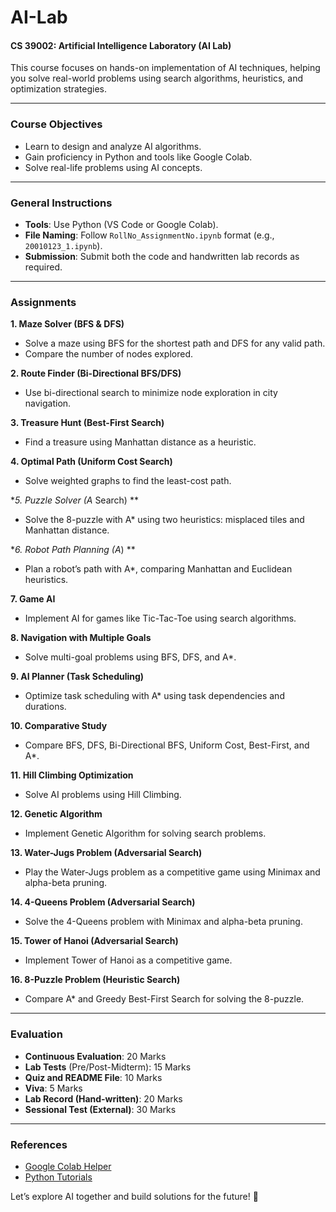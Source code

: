 # AI-Lab
#### **CS 39002: Artificial Intelligence Laboratory (AI Lab)**  
This course focuses on hands-on implementation of AI techniques, helping you solve real-world problems using search algorithms, heuristics, and optimization strategies.  

---

### **Course Objectives**  
- Learn to design and analyze AI algorithms.  
- Gain proficiency in Python and tools like Google Colab.  
- Solve real-life problems using AI concepts.  

---

### **General Instructions**  
- **Tools**: Use Python (VS Code or Google Colab).  
- **File Naming**: Follow `RollNo_AssignmentNo.ipynb` format (e.g., `20010123_1.ipynb`).  
- **Submission**: Submit both the code and handwritten lab records as required.  

---

### **Assignments**  

**1. Maze Solver (BFS & DFS)**  
   - Solve a maze using BFS for the shortest path and DFS for any valid path.  
   - Compare the number of nodes explored.  

**2. Route Finder (Bi-Directional BFS/DFS)**  
   - Use bi-directional search to minimize node exploration in city navigation.  

**3. Treasure Hunt (Best-First Search)**  
   - Find a treasure using Manhattan distance as a heuristic.  

**4. Optimal Path (Uniform Cost Search)**  
   - Solve weighted graphs to find the least-cost path.  

**5. Puzzle Solver (A* Search) **  
   - Solve the 8-puzzle with A* using two heuristics: misplaced tiles and Manhattan distance.  

**6. Robot Path Planning (A*) **  
   - Plan a robot’s path with A*, comparing Manhattan and Euclidean heuristics.  

**7. Game AI**  
   - Implement AI for games like Tic-Tac-Toe using search algorithms.  

**8. Navigation with Multiple Goals**  
   - Solve multi-goal problems using BFS, DFS, and A*.  

**9. AI Planner (Task Scheduling)**  
   - Optimize task scheduling with A* using task dependencies and durations.  

**10. Comparative Study**  
   - Compare BFS, DFS, Bi-Directional BFS, Uniform Cost, Best-First, and A*.  

**11. Hill Climbing Optimization**  
   - Solve AI problems using Hill Climbing.  

**12. Genetic Algorithm**  
   - Implement Genetic Algorithm for solving search problems.  

**13. Water-Jugs Problem (Adversarial Search)**  
   - Play the Water-Jugs problem as a competitive game using Minimax and alpha-beta pruning.  

**14. 4-Queens Problem (Adversarial Search)**  
   - Solve the 4-Queens problem with Minimax and alpha-beta pruning.  

**15. Tower of Hanoi (Adversarial Search)**  
   - Implement Tower of Hanoi as a competitive game.  

**16. 8-Puzzle Problem (Heuristic Search)**  
   - Compare A* and Greedy Best-First Search for solving the 8-puzzle.  

---

### **Evaluation**  
- **Continuous Evaluation**: 20 Marks  
- **Lab Tests** (Pre/Post-Midterm): 15 Marks  
- **Quiz and README File**: 10 Marks  
- **Viva**: 5 Marks  
- **Lab Record (Hand-written)**: 20 Marks  
- **Sessional Test (External)**: 30 Marks  

---

### **References**  
- [Google Colab Helper](https://github.com/cserajdeep/Google-Colab-Helper)  
- [Python Tutorials](https://www.youtube.com/watch?v=rfscVS0vtbw)  

Let’s explore AI together and build solutions for the future! 🚀  
